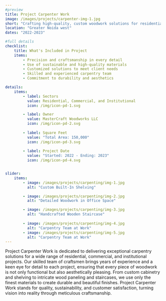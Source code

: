 ```yaml
---
#preview
title: Project Carpenter Work
image: /images/projects/carpenter-img-1.jpg
short: "Crafting high-quality, custom woodwork solutions for residential and commercial spaces…"
location: "Greater Noida west"
dates: "2022-2023"

#full details
checklist:
    title: What's Included in Project
    items:
        - Precision and craftsmanship in every detail
        - Use of sustainable and high-quality materials
        - Customized solutions to meet client needs
        - Skilled and experienced carpentry team
        - Commitment to durability and aesthetics

details:
    items:
        - label: Sectors
          value: Residential, Commercial, and Institutional
          icon: /img/icon-pd-1.svg

        - label: Owner
          value: MasterCraft Woodworks LLC
          icon: /img/icon-pd-2.svg
        
        - label: Square Feet
          value: "Total Area: 150,000"
          icon: /img/icon-pd-3.svg
        
        - label: Project Date
          value: "Started: 2022 - Ending: 2023"
          icon: /img/icon-pd-4.svg


slider: 
    items:
        - image: /images/projects/carpenting/img-1.jpg
          alt: "Custom Built-In Shelving"

        - image: /images/projects/carpenting/img-2.jpg
          alt: "Detailed Woodwork in Office Space"

        - image: /images/projects/carpenting/img-3.jpg
          alt: "Handcrafted Wooden Staircase"
        
        - image: /images/projects/carpenting/img-4.jpg
          alt: "Carpentry Team at Work"
        - image: /images/projects/carpenting/img-5.jpg
          alt: "Carpentry Team at Work"
---
```


Project Carpenter Work is dedicated to delivering exceptional carpentry solutions for a wide range of residential, commercial, and institutional projects. Our skilled team of craftsmen brings years of experience and a keen eye for detail to each project, ensuring that every piece of woodwork is not only functional but also aesthetically pleasing. From custom cabinetry and shelving to intricate wood paneling and staircases, we use only the finest materials to create durable and beautiful finishes. Project Carpenter Work stands for quality, sustainability, and customer satisfaction, turning vision into reality through meticulous craftsmanship.
